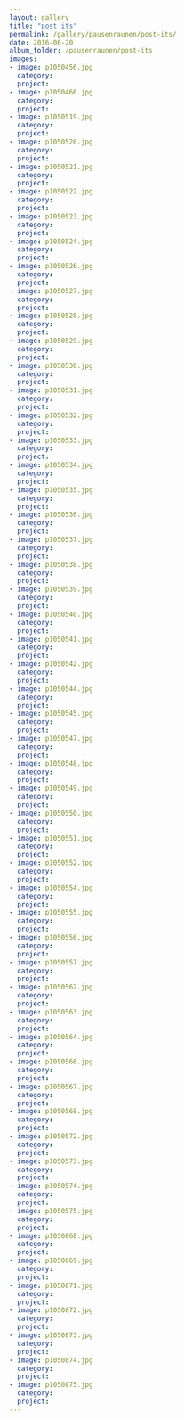 ```yaml
---
layout: gallery
title: "post its"
permalink: /gallery/pausenraunen/post-its/
date: 2016-06-20
album_folder: /pausenraunen/post-its
images:
- image: p1050456.jpg
  category: 
  project: 
- image: p1050466.jpg
  category: 
  project: 
- image: p1050519.jpg
  category: 
  project: 
- image: p1050520.jpg
  category: 
  project: 
- image: p1050521.jpg
  category: 
  project: 
- image: p1050522.jpg
  category: 
  project: 
- image: p1050523.jpg
  category: 
  project: 
- image: p1050524.jpg
  category: 
  project: 
- image: p1050526.jpg
  category: 
  project: 
- image: p1050527.jpg
  category: 
  project: 
- image: p1050528.jpg
  category: 
  project: 
- image: p1050529.jpg
  category: 
  project: 
- image: p1050530.jpg
  category: 
  project: 
- image: p1050531.jpg
  category: 
  project: 
- image: p1050532.jpg
  category: 
  project: 
- image: p1050533.jpg
  category: 
  project: 
- image: p1050534.jpg
  category: 
  project: 
- image: p1050535.jpg
  category: 
  project: 
- image: p1050536.jpg
  category: 
  project: 
- image: p1050537.jpg
  category: 
  project: 
- image: p1050538.jpg
  category: 
  project: 
- image: p1050539.jpg
  category: 
  project: 
- image: p1050540.jpg
  category: 
  project: 
- image: p1050541.jpg
  category: 
  project: 
- image: p1050542.jpg
  category: 
  project: 
- image: p1050544.jpg
  category: 
  project: 
- image: p1050545.jpg
  category: 
  project: 
- image: p1050547.jpg
  category: 
  project: 
- image: p1050548.jpg
  category: 
  project: 
- image: p1050549.jpg
  category: 
  project: 
- image: p1050550.jpg
  category: 
  project: 
- image: p1050551.jpg
  category: 
  project: 
- image: p1050552.jpg
  category: 
  project: 
- image: p1050554.jpg
  category: 
  project: 
- image: p1050555.jpg
  category: 
  project: 
- image: p1050556.jpg
  category: 
  project: 
- image: p1050557.jpg
  category: 
  project: 
- image: p1050562.jpg
  category: 
  project: 
- image: p1050563.jpg
  category: 
  project: 
- image: p1050564.jpg
  category: 
  project: 
- image: p1050566.jpg
  category: 
  project: 
- image: p1050567.jpg
  category: 
  project: 
- image: p1050568.jpg
  category: 
  project: 
- image: p1050572.jpg
  category: 
  project: 
- image: p1050573.jpg
  category: 
  project: 
- image: p1050574.jpg
  category: 
  project: 
- image: p1050575.jpg
  category: 
  project: 
- image: p1050868.jpg
  category: 
  project: 
- image: p1050869.jpg
  category: 
  project: 
- image: p1050871.jpg
  category: 
  project: 
- image: p1050872.jpg
  category: 
  project: 
- image: p1050873.jpg
  category: 
  project: 
- image: p1050874.jpg
  category: 
  project: 
- image: p1050875.jpg
  category: 
  project: 
---
```

